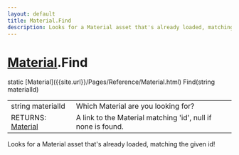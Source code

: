 ```yaml
---
layout: default
title: Material.Find
description: Looks for a Material asset that's already loaded, matching the given id!
---
```

# [Material]({{site.url}}/Pages/Reference/Material.html).Find

<div class='signature' markdown='1'>
static [Material]({{site.url}}/Pages/Reference/Material.html) Find(string materialId)
</div>

|  |  |
|--|--|
|string materialId|Which Material are you looking for?|
|RETURNS: [Material]({{site.url}}/Pages/Reference/Material.html)|A link to the Material matching 'id', null if none is found.|

Looks for a Material asset that's already loaded, matching the given id!



